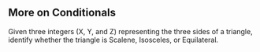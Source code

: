 ## More on Conditionals

Given three integers (X, Y, and Z) representing the three sides of a triangle, identify whether the triangle is Scalene, Isosceles, or Equilateral.

